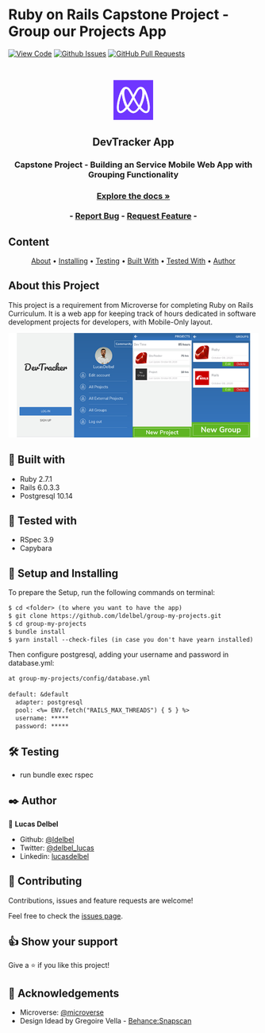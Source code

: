 # Ruby on Rails Capstone Project - Group our Projects App

[![View Code](https://img.shields.io/badge/View%20-Code-green)]()
[![Github Issues](https://img.shields.io/badge/GitHub-Issues-orange)]()
[![GitHub Pull Requests](https://img.shields.io/badge/GitHub-Pull%20Requests-blue)]()

<br />
<p align="center">
  <a href="https://github.com/ldelbel/group-our-projects">
    <img src="./app/assets/images/microverse.png" alt="Logo" width="80" height="80">
  </a>

  <h2 align="center">DevTracker App</h2>

  <h3 align="center">Capstone Project - Building an Service Mobile Web App with Grouping Functionality<h3>
  <p align="center">
    <a href="https://github.com/ldelbel/group-our-projects"><strong>Explore the docs »</strong></a>
    <br />
    <br />
    -
    <a href="https://github.com/ldelbel/group-our-projects/issues">Report Bug</a>
    -
    <a href="https://github.com/ldelbel/group-our-projects/pulls">Request Feature</a>
    -
  </p>
</p>
    
## Content

<p align="center">
  <a href="#about">About</a> •
  <a href="#ins">Installing</a> •
  <a href="#testing">Testing</a> •
  <a href="#with">Built With</a> •
  <a href="#tested">Tested With</a> •
  <a href="#author">Author</a>
</p>

## About this Project <a name = "about"></a>

This project is a requirement from Microverse for completing Ruby on Rails Curriculum. It is a web app for keeping track of hours dedicated in software development projects for developers, with Mobile-Only layout. 


![screenshot](./app/assets/images/screenshot.png)

## 🔧 Built with<a name = "with"></a>

- Ruby 2.7.1
- Rails 6.0.3.3
- Postgresql 10.14

## 🔧 Tested with<a name = "tested"></a>

- RSpec 3.9
- Capybara

## 🔨 Setup and Installing <a name = "ins"></a>

To prepare the Setup, run the following commands on terminal:

```
$ cd <folder> (to where you want to have the app)
$ git clone https://github.com/ldelbel/group-my-projects.git
$ cd group-my-projects
$ bundle install
$ yarn install --check-files (in case you don't have yearn installed)
```
Then configure postgresql, adding your username and password in database.yml:

```
at group-my-projects/config/database.yml

default: &default
  adapter: postgresql 
  pool: <%= ENV.fetch("RAILS_MAX_THREADS") { 5 } %>
  username: *****
  password: *****
```

## 🛠 Testing <a name = "testing"></a>

- run bundle exec rspec

## ✒️ Author <a name = "author"></a>

👤 **Lucas Delbel**

- Github: [@ldelbel](https://github.com/ldelbel)
- Twitter: [@delbel_lucas](https://twitter.com/delbel_lucas)
- Linkedin: [lucasdelbel](https://www.linkedin.com/in/lucasdelbel/)

## 🤝 Contributing

Contributions, issues and feature requests are welcome!

Feel free to check the [issues page]().

## 👍 Show your support

Give a ⭐️ if you like this project!

## :clap: Acknowledgements

- Microverse: [@microverse](https://www.microverse.org/)
- Design Idead by Gregoire Vella -  [Behance:Snapscan](https://www.behance.net/gallery/19759151/Snapscan-iOs-design-and-branding?tracking_source=)


